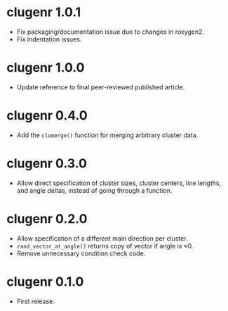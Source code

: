 # clugenr 1.0.1

* Fix packaging/documentation issue due to changes in roxygen2.
* Fix indentation issues.

# clugenr 1.0.0

* Update reference to final peer-reviewed published article.

# clugenr 0.4.0

* Add the `clumerge()` function for merging arbitrary cluster data.

# clugenr 0.3.0

* Allow direct specification of cluster sizes, cluster centers, line lengths,
  and angle deltas, instead of going through a function.

# clugenr 0.2.0

* Allow specification of a different main direction per cluster.
* `rand_vector_at_angle()` returns copy of vector if angle is ≈0.
* Remove unnecessary condition check code.

# clugenr 0.1.0

* First release.
